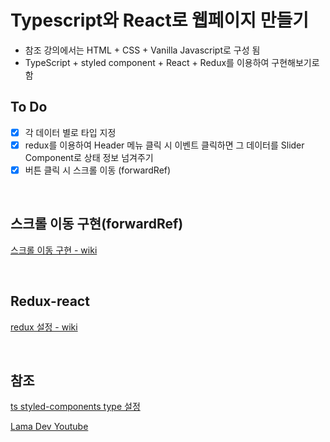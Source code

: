 # Typescript와 React로 웹페이지 만들기

- 참조 강의에서는 HTML + CSS + Vanilla Javascript로 구성 됨
- TypeScript + styled component + React + Redux를 이용하여 구현해보기로 함

## To Do

- [x] 각 데이터 별로 타입 지정
- [x] redux를 이용하여 Header 메뉴 클릭 시 이벤트 클릭하면 그 데이터를 Slider Component로 상태 정보 넘겨주기
- [x] 버튼 클릭 시 스크롤 이동 (forwardRef)

<br />

## 스크롤 이동 구현(forwardRef)

[스크롤 이동 구현 - wiki](https://github.com/lhk3337/commerce/wiki/%EB%B2%84%ED%8A%BC-%ED%81%B4%EB%A6%AD%EC%8B%9C-%EC%8A%A4%ED%81%AC%EB%A1%A4-%EC%9D%B4%EB%8F%99-%EA%B5%AC%ED%98%84)

<br />

## Redux-react

[redux 설정 - wiki](https://github.com/lhk3337/commerce/wiki/redux%EC%84%A4%EC%A0%95)

<br />

## 참조

[ts styled-components type 설정](https://velog.io/@hwang-eunji/styled-component-typescript)

[Lama Dev Youtube](https://www.youtube.com/watch?v=b3Gqq_k-g24&t=414s)
